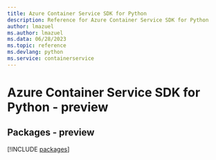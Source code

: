 ```yaml
---
title: Azure Container Service SDK for Python
description: Reference for Azure Container Service SDK for Python
author: lmazuel
ms.author: lmazuel
ms.data: 06/28/2023
ms.topic: reference
ms.devlang: python
ms.service: containerservice
---
```

# Azure Container Service SDK for Python - preview
## Packages - preview
[!INCLUDE [packages](container-service-index.md)]